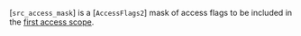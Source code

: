 [`src_access_mask`] is a [`AccessFlags2`] mask of access flags to be
included in the [first
access scope](https://www.khronos.org/registry/vulkan/specs/1.3-extensions/html/vkspec.html#synchronization-dependencies-access-scopes).